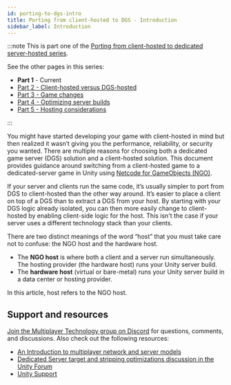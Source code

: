 ```yaml
---
id: porting-to-dgs-intro
title: Porting from client-hosted to DGS - Introduction
sidebar_label: Introduction
---
```

:::note
This is part one of the [Porting from client-hosted to dedicated server-hosted series](./porting-to-dedicated-server-hosted.md).

See the other pages in this series:

- **Part 1** - Current
- [Part 2 - Client-hosted versus DGS-hosted](./client-vs-dgs.md)
- [Part 3 - Game changes](./game-changes.md)
- [Part 4 - Optimizing server builds](./optimizing-server-builds.md)
- [Part 5 - Hosting considerations](./hosting-considerations.md)

:::

You might have started developing your game with client-hosted in mind but then realized it wasn’t giving you the performance, reliability, or security you wanted. There are multiple reasons for choosing both a dedicated game server (DGS) solution and a client-hosted solution. This document provides guidance around switching from a client-hosted game to a dedicated-server game in Unity using [Netcode for GameObjects (NGO)](../about.md).

If your server and clients run the same code, it’s usually simpler to port from DGS to client-hosted than the other way around. It’s easier to place a client on top of a DGS than to extract a DGS from your host. By starting with your DGS logic already isolated, you can then more easily change to client-hosted by enabling client-side logic for the host. This isn't the case if your server uses a different technology stack than your clients.

There are two distinct meanings of the word “host” that you must take care not to confuse: the NGO host and the hardware host.

- The **NGO host** is where both a client and a server run simultaneously. The hosting provider (the hardware host) runs your Unity server build.
- The **hardware host** (virtual or bare-metal) runs your Unity server build in a data center or hosting provider.

In this article, host refers to the NGO host.

## Support and resources

[Join the Multiplayer Technology group on Discord](https://discord.gg/buMxnnPvTb) for questions, comments, and discussions. Also check out the following resources:

- [An Introduction to multiplayer network and server models](https://unity.com/how-to/intro-to-network-server-models)
- [Dedicated Server target and stripping optimizations discussion in the Unity Forum](https://forum.unity.com/threads/unity-2021-2-dedicated-server-target-and-stripping-optimizations-now-live-please-share-feedback.1143734/)
- [Unity Support](https://support.unity.com/hc/en-us)

